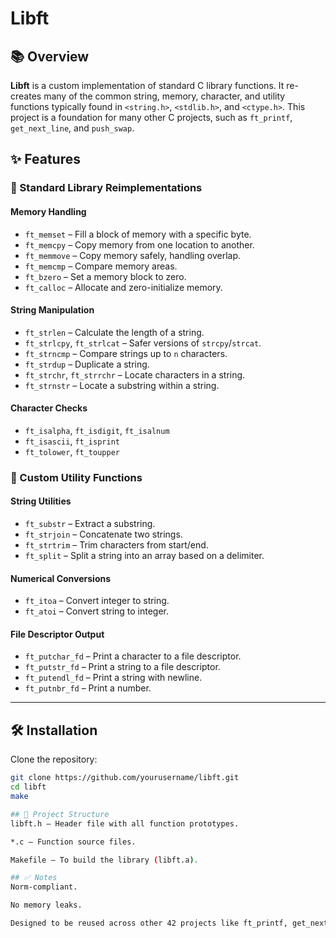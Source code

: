 # Libft

## 📚 Overview

**Libft** is a custom implementation of standard C library functions. It re-creates many of the common string, memory, character, and utility functions typically found in `<string.h>`, `<stdlib.h>`, and `<ctype.h>`. This project is a foundation for many other C projects, such as `ft_printf`, `get_next_line`, and `push_swap`.

## ✨ Features

### 🔹 Standard Library Reimplementations

#### Memory Handling
- `ft_memset` – Fill a block of memory with a specific byte.
- `ft_memcpy` – Copy memory from one location to another.
- `ft_memmove` – Copy memory safely, handling overlap.
- `ft_memcmp` – Compare memory areas.
- `ft_bzero` – Set a memory block to zero.
- `ft_calloc` – Allocate and zero-initialize memory.

#### String Manipulation
- `ft_strlen` – Calculate the length of a string.
- `ft_strlcpy`, `ft_strlcat` – Safer versions of `strcpy`/`strcat`.
- `ft_strncmp` – Compare strings up to `n` characters.
- `ft_strdup` – Duplicate a string.
- `ft_strchr`, `ft_strrchr` – Locate characters in a string.
- `ft_strnstr` – Locate a substring within a string.

#### Character Checks
- `ft_isalpha`, `ft_isdigit`, `ft_isalnum`
- `ft_isascii`, `ft_isprint`
- `ft_tolower`, `ft_toupper`

### 🔹 Custom Utility Functions

#### String Utilities
- `ft_substr` – Extract a substring.
- `ft_strjoin` – Concatenate two strings.
- `ft_strtrim` – Trim characters from start/end.
- `ft_split` – Split a string into an array based on a delimiter.

#### Numerical Conversions
- `ft_itoa` – Convert integer to string.
- `ft_atoi` – Convert string to integer.

#### File Descriptor Output
- `ft_putchar_fd` – Print a character to a file descriptor.
- `ft_putstr_fd` – Print a string to a file descriptor.
- `ft_putendl_fd` – Print a string with newline.
- `ft_putnbr_fd` – Print a number.

---

## 🛠️ Installation

Clone the repository:

```bash
git clone https://github.com/yourusername/libft.git
cd libft
make

## 📁 Project Structure
libft.h – Header file with all function prototypes.

*.c – Function source files.

Makefile – To build the library (libft.a).

## ✅ Notes
Norm-compliant.

No memory leaks.

Designed to be reused across other 42 projects like ft_printf, get_next_line, push_swap, etc.


